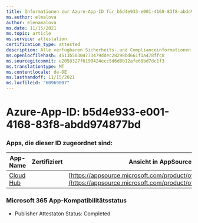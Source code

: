 ```yaml
---
title: Informationen zur Azure-App-ID für b5d4e933-e001-4168-83f8-abdd974877bd
ms.author: elmalova
author: elenamalova
ms.date: 11/15/2021
ms.topic: article
ms.service: attestation
certification_type: attested
description: Alle verfügbaren Sicherheits- und Complianceinformationen für b5d4e933-e001-4168-83f8-abdd974877bd.
ms.openlocfilehash: 4513b50304773479ddec28298bd661f1a478ffc8
ms.sourcegitcommit: e2058327f6190424ecc5d6d8b12afe60bd7dc1f3
ms.translationtype: MT
ms.contentlocale: de-DE
ms.lasthandoff: 11/15/2021
ms.locfileid: "60969007"
---
```

# <a name="azure-app-id-b5d4e933-e001-4168-83f8-abdd974877bd"></a>Azure-App-ID: b5d4e933-e001-4168-83f8-abdd974877bd


### <a name="apps-associated-with-this-id"></a>Apps, die dieser ID zugeordnet sind:
| **App-Name** | **Zertifiziert** | **Ansicht in AppSource** |
|--------------|---------------|-----------------------|
| [Cloud Hub](https://docs.microsoft.com/microsoft-365-app-certification/forward/WA200003034) |  | [https://appsource.microsoft.com/product/office/WA200003034](https://appsource.microsoft.com/product/office/WA200003034) |

### <a name="microsoft-365-app-compliance-status"></a>Microsoft 365 App-Kompatibilitätsstatus
- Publisher Attestaton Status: Completed
